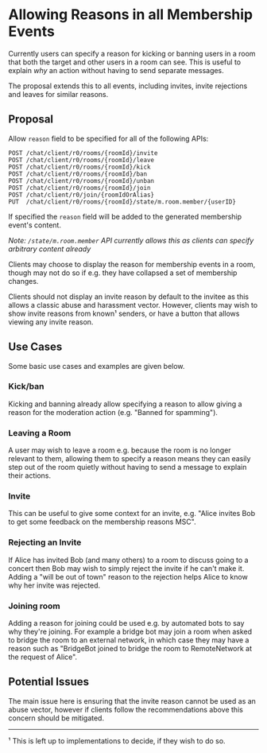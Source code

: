 # Allowing Reasons in all Membership Events

Currently users can specify a reason for kicking or banning users in a room
that both the target and other users in a room can see. This is useful to
explain *why* an action without having to send separate messages.

The proposal extends this to all events, including invites, invite rejections
and leaves for similar reasons.

## Proposal

Allow `reason` field to be specified for all of the following APIs:

```
POST /chat/client/r0/rooms/{roomId}/invite
POST /chat/client/r0/rooms/{roomId}/leave
POST /chat/client/r0/rooms/{roomId}/kick
POST /chat/client/r0/rooms/{roomId}/ban
POST /chat/client/r0/rooms/{roomId}/unban
POST /chat/client/r0/rooms/{roomId}/join
POST /chat/client/r0/join/{roomIdOrAlias}
PUT  /chat/client/r0/rooms/{roomId}/state/m.room.member/{userID}
```

If specified the `reason` field will be added to the generated membership
event's content.

*Note: `/state/m.room.member` API currently allows this as clients can specify
arbitrary content already*

Clients may choose to display the reason for membership events in a room,
though may not do so if e.g. they have collapsed a set of membership changes.

Clients should not display an invite reason by default to the invitee as this
allows a classic abuse and harassment vector. However, clients may wish to show
invite reasons from known¹ senders, or have a button that allows viewing any
invite reason.

## Use Cases

Some basic use cases and examples are given below.

### Kick/ban

Kicking and banning already allow specifying a reason to allow giving a reason
for the moderation action (e.g. "Banned for spamming").

### Leaving a Room

A user may wish to leave a room e.g. because the room is no longer relevant
to them, allowing them to specify a reason means they can easily step out of
the room quietly without having to send a message to explain their actions.

### Invite

This can be useful to give some context for an invite, e.g. "Alice invites Bob
to get some feedback on the membership reasons MSC".

### Rejecting an Invite

If Alice has invited Bob (and many others) to a room to discuss going to a
concert then Bob may wish to simply reject the invite if he can't make it.
Adding a "will be out of town" reason to the rejection helps Alice to know why
her invite was rejected.

### Joining room

Adding a reason for joining could be used e.g. by automated bots to say why
they're joining. For example a bridge bot may join a room when asked to bridge
the room to an external network, in which case they may have a reason such as
"BridgeBot joined to bridge the room to RemoteNetwork at the request of Alice".

## Potential Issues

The main issue here is ensuring that the invite reason cannot be used as an
abuse vector, however if clients follow the recommendations above this concern
should be mitigated.

---

¹ This is left up to implementations to decide, if they wish to do so.
